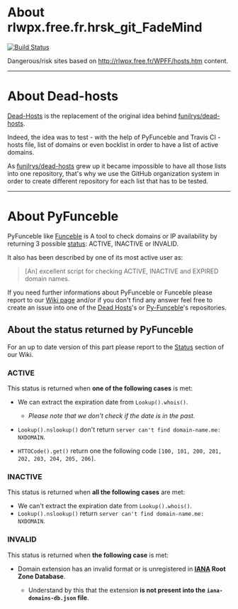 # About rlwpx.free.fr.hrsk_git_FadeMind

[![Build Status](https://travis-ci.org/dead-hosts/rlwpx.free.fr.hrsk_git_FadeMind.svg?branch=master)](https://travis-ci.org/dead-hosts/rlwpx.free.fr.hrsk_git_FadeMind)

Dangerous/risk sites based on http://rlwpx.free.fr/WPFF/hosts.htm content.

--------------------------------------------------------------------------------

# About Dead-hosts

[Dead-Hosts](https://github.com/dead-hosts) is the replacement of the original idea behind [funilrys/dead-hosts](https://github.com/funilrys/dead-hosts).

Indeed, the idea was to test - with the help of PyFunceble and Travis CI - hosts file, list of domains or even bocklist in order to have a list of active domains.

As [funilrys/dead-hosts](https://github.com/funilrys/dead-hosts) grew up it became impossible to have all those lists into one repository, that's why we use the GitHub organization system in order to create different repository for each list that has to be tested.

--------------------------------------------------------------------------------

# About PyFunceble

PyFunceble like [Funceble](https://github.com/funilrys/funceble) is A tool to check domains or IP availability by returning 3 possible [status](https://pyfunceble.readthedocs.io/en/dev/colomns.html#status): ACTIVE, INACTIVE or INVALID.

It also has been described by one of its most active user as:

> [An] excellent script for checking ACTIVE, INACTIVE and EXPIRED domain names.

If you need further informations about PyFunceble or Funceble please report to our [Wiki page](https://github.com/funilrys/PyFunceble/wiki) and/or if you don't find any answer feel free to create an issue into one of the [Dead Hosts](https://github.com/search?q=user%3Adead-hosts&type=Repositories&utf8=%E2%9C%93)'s or [Py-Funceble](https://github.com/search?utf8=%E2%9C%93&q=funceble+user%3Afunilrys&type=)'s repositories.

## About the status returned by PyFunceble

For an up to date version of this part please report to the [Status](https://pyfunceble.readthedocs.io/en/dev/colomns.html#status) section of our Wiki.

### ACTIVE

This status is returned when **one of the following cases** is met:

- We can extract the expiration date from `Lookup().whois()`.

  - _Please note that we don't check if the date is in the past._

- `Lookup().nslookup()` don't return `server can't find domain-name.me: NXDOMAIN`.

- `HTTOCode().get()` return one the following code `[100, 101, 200, 201, 202, 203, 204, 205, 206]`.

### INACTIVE

This status is returned when **all the following cases** are met:

- We can't extract the expiration date from `Lookup().whois()`.
- `Lookup().nslookup()` return `server can't find domain-name.me: NXDOMAIN`.

### INVALID

This status is returned when **the following case** is met:

- Domain extension has an invalid format or is unregistered in **[IANA](https://www.iana.org/domains/root/db) Root Zone Database**.

  - Understand by this that the extension **is not present into the `iana-domains-db.json` file**.
